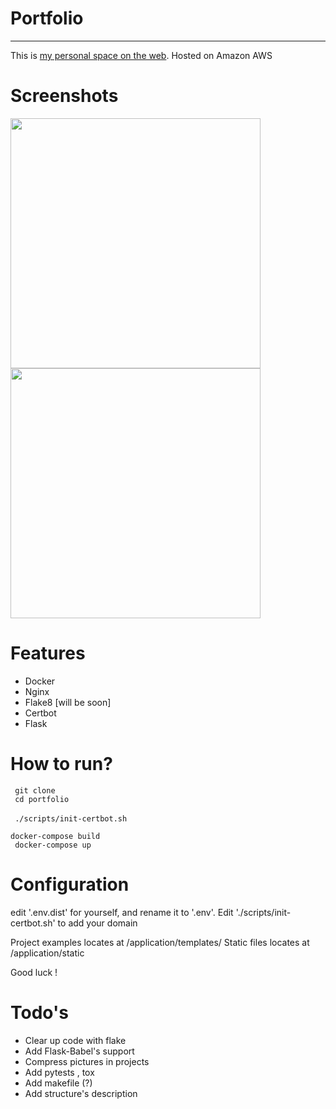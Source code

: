 # Portfolio 

----

This is [my personal space on the web](https://tech-with.me). Hosted on Amazon AWS


# Screenshots
<p float="left">
  <img src="https://github.com/github-localhost/portfolio/blob/b39074cd0c47b8c791ea7aae0c9ba7d262667d32/image.png" width="400">
  <img src="https://github.com/github-localhost/portfolio/blob/22598e5ec7941273496dfc0eb4e85dfc3b5614f7/image1.png" width="400">
</p>

# Features
- Docker
- Nginx
- Flake8 [will be soon]
- Certbot
- Flask


# How to run?

<code> git clone <this-repo> </code><br />
<code> cd portfolio </code><br />
<code> ./scripts/init-certbot.sh </code><br />
<code> docker-compose build </code><br />
<code> docker-compose up </code>

# Configuration
edit '.env.dist' for yourself, and rename it to '.env'.
Edit './scripts/init-certbot.sh' to add your domain

Project examples locates at /application/templates/
Static files locates at /application/static

Good luck !

# Todo's

- Clear up code with flake 
- Add Flask-Babel's support
- Compress pictures in projects
- Add pytests , tox 
- Add makefile (?)
- Add structure's description


